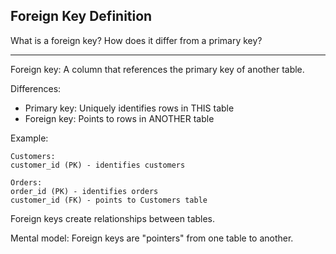 ## Foreign Key Definition

What is a foreign key? How does it differ from a primary key?

---

Foreign key: A column that references the primary key of another table.

Differences:
- Primary key: Uniquely identifies rows in THIS table
- Foreign key: Points to rows in ANOTHER table

Example:
```
Customers:
customer_id (PK) - identifies customers

Orders:
order_id (PK) - identifies orders
customer_id (FK) - points to Customers table
```

Foreign keys create relationships between tables.

Mental model: Foreign keys are "pointers" from one table to another.


